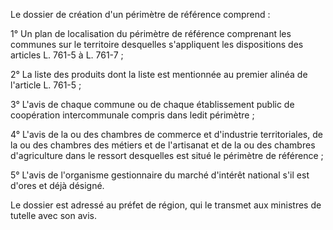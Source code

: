 Le dossier de création d'un périmètre de référence comprend : 


1° Un plan de localisation du périmètre de référence comprenant les communes sur le territoire desquelles s'appliquent les dispositions des articles L. 761-5 à L. 761-7 ; 


2° La liste des produits dont la liste est mentionnée au premier alinéa de l'article L. 761-5 ; 


3° L'avis de chaque commune ou de chaque établissement public de coopération intercommunale compris dans ledit périmètre ; 


4° L'avis de la ou des chambres de commerce et d'industrie territoriales, de la ou des chambres des métiers et de l'artisanat et de la ou des chambres d'agriculture dans le ressort desquelles est situé le périmètre de référence ; 


5° L'avis de l'organisme gestionnaire du marché d'intérêt national s'il est d'ores et déjà désigné. 


Le dossier est adressé au préfet de région, qui le transmet aux ministres de tutelle avec son avis.

